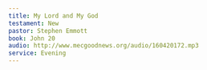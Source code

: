 ```yaml
---
title: My Lord and My God
testament: New
pastor: Stephen Emmott 
book: John 20
audio: http://www.mecgoodnews.org/audio/160420172.mp3
service: Evening
---
```

